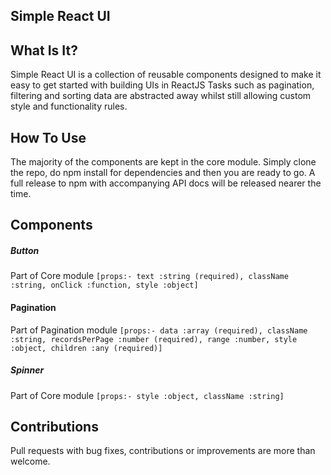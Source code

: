 ## Simple React UI

## What Is It?

Simple React UI is a collection of reusable components designed to make it easy to get started with building UIs in ReactJS
Tasks such as pagination, filtering and sorting data are abstracted away whilst still allowing custom style and functionality rules.

## How To Use

The majority of the components are kept in the core module. Simply clone the repo, do npm install for dependencies and then you are ready to go. A full release to npm with accompanying API docs will be released nearer the time.


## Components

##### Button
Part of Core module
`[props:- text :string (required), className :string, onClick :function, style :object]`

#### Pagination
Part of Pagination module
`[props:- data :array (required), className :string, recordsPerPage :number (required), range :number, style :object, children :any (required)]`

##### Spinner
Part of Core module
`[props:- style :object, className :string]`






## Contributions

Pull requests with bug fixes, contributions or improvements are more than welcome.
